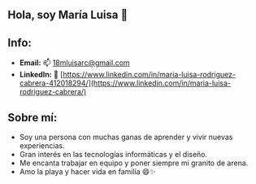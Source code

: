 ## Hola, soy María Luisa 👋

## Info:
* **Email:** 📫 18mluisarc@gmail.com
* **LinkedIn:** 💬 [https://www.linkedin.com/in/maria-luisa-rodriguez-cabrera-412018294/](https://www.linkedin.com/in/maria-luisa-rodriguez-cabrera/)

## Sobre mí:

* Soy una persona con muchas ganas de aprender y vivir nuevas experiencias.
* Gran interés en las tecnologías informáticas y el diseño.
* Me encanta trabajar en equipo y poner siempre mi granito de arena.
* Amo la playa y hacer vida en familia 😄✨

 
